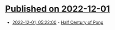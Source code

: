 # [Published on 2022-12-01](index.md)

* [2022-12-01, 05:22:00](https://soylentnews.org/article.pl?sid=22/11/30/1337246&from=rss) - [Half Century of Pong](https://soylentnews.org/article.pl?sid=22/11/30/1337246&from=rss)
